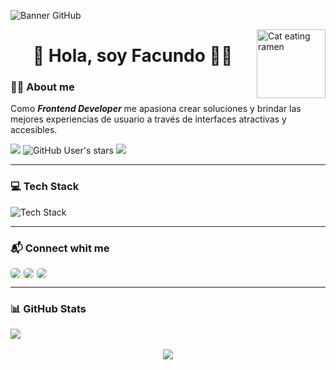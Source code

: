 ![Banner GitHub](https://i.ibb.co/YBsrLGc/Git-Hub-Banner2.png)

<img align="right" alt="Cat eating ramen" height="110px" src="https://i.ibb.co/v3p3cC9/catramen.gif"/>

<h1 align="center" border="none">👋 Hola, soy Facundo 🐱‍👤</h1>

### 👨‍💻 About me
Como **_Frontend Developer_** me apasiona crear soluciones y brindar las mejores experiencias de usuario a través de interfaces atractivas y accesibles.

![](https://img.shields.io/github/followers/Facugl?label=follow&logo=github&style=flat-square)
![GitHub User's stars](https://img.shields.io/github/stars/Facugl?label=%E2%AD%90GitHub%20stars&style=flat-square)
![](https://komarev.com/ghpvc/?username=Facugl&style=flat-square&color=ff69b4)

---

### 💻  Tech Stack
![Tech Stack](https://skills.thijs.gg/icons?i=markdown,html,css,js,react,sass,git,figma")

---

### 📬  Connect whit me
<div align='center' style="display: flex;">
  <a style="margin-right:5px" href="https://www.linkedin.com/in/facundoluna" target="_blank">
    <img style="border-radius:5px" src="https://img.shields.io/badge/LinkedIn-0077B5?style=for-the-badge&logo=linkedin&logoColor=white">
  </a>
  <a style="margin-right:5px" href="https://twitter.com/FacundoLuna__" target="_blank">
    <img style="border-radius:5px" src="https://img.shields.io/badge/FacundoLuna__-1DA1F2?style=for-the-badge&logo=twitter&logoColor=white">
  </a>
  <a href="mailto:facundolunaok@gmail.com">
    <img style="border-radius:5px" src="https://img.shields.io/badge/Gmail-D14836?style=for-the-badge&logo=gmail&logoColor=white">
  </a>
</div>

---

### 📊 GitHub Stats
<div align='center' style="display: flex;">
  <img src="https://github-readme-stats.vercel.app/api?username=Facugl&show_icons=true&theme=panda" />
</div>
<br>
<div align='center' style="display: flex; justify-content: center;">
  <img src="https://github-readme-stats.vercel.app/api/top-langs/?username=Facugl&layout=compact&langs_count=8&show_icons=true&theme=panda&card_width=445" />
</div>
